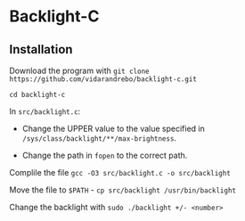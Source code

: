 # Backlight-C

## Installation
Download the program with `git clone https://github.com/vidarandrebo/backlight-c.git`

`cd backlight-c`

In `src/backlight.c`:

- Change the UPPER value to the value specified in `/sys/class/backlight/**/max-brightness`.

- Change the path in `fopen` to the correct path.

Complile the file `gcc -O3 src/backlight.c -o src/backlight`

Move the file to `$PATH` - `cp src/backlight /usr/bin/backlight`

Change the backlight with `sudo ./backlight +/- <number>`
